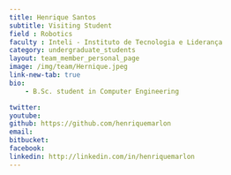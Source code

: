 ```yaml
---
title: Henrique Santos
subtitle: Visiting Student
field : Robotics
faculty : Inteli - Instituto de Tecnologia e Liderança
category: undergraduate_students
layout: team_member_personal_page
image: /img/team/Hernique.jpeg
link-new-tab: true
bio:
    - B.Sc. student in Computer Engineering

twitter: 
youtube: 
github: https://github.com/henriquemarlon
email: 
bitbucket: 
facebook: 
linkedin: http://linkedin.com/in/henriquemarlon
---
```


<!-- ## ANPL Publications:

{% bibliography -q @*[author ~= \bLevy-Or\b] --group_by none --order descending %}
 -->
